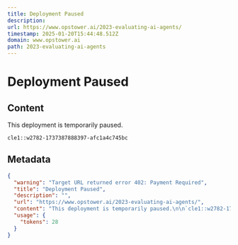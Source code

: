 ```yaml
---
title: Deployment Paused
description: 
url: https://www.opstower.ai/2023-evaluating-ai-agents/
timestamp: 2025-01-20T15:44:48.512Z
domain: www.opstower.ai
path: 2023-evaluating-ai-agents
---
```


# Deployment Paused



## Content

This deployment is temporarily paused.

`cle1::w2782-1737387888397-afc1a4c745bc`

## Metadata

```json
{
  "warning": "Target URL returned error 402: Payment Required",
  "title": "Deployment Paused",
  "description": "",
  "url": "https://www.opstower.ai/2023-evaluating-ai-agents/",
  "content": "This deployment is temporarily paused.\n\n`cle1::w2782-1737387888397-afc1a4c745bc`",
  "usage": {
    "tokens": 28
  }
}
```
